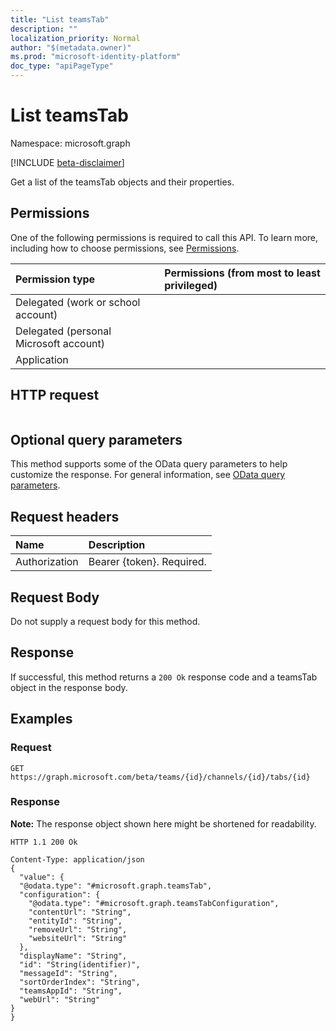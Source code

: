 ```yaml
---
title: "List teamsTab"
description: ""
localization_priority: Normal
author: "$(metadata.owner)"
ms.prod: "microsoft-identity-platform"
doc_type: "apiPageType"
---
```


# List teamsTab

Namespace: microsoft.graph

[!INCLUDE [beta-disclaimer](../../includes/beta-disclaimer.md)]

Get a list of the teamsTab objects and their properties.

## Permissions

One of the following permissions is required to call this API. To learn more, including how to choose permissions, see [Permissions](/graph/permissions-reference).

| Permission type                        | Permissions (from most to least privileged) |
| :------------------------------------- | :------------------------------------------ |
| Delegated (work or school account)     |                                             |
| Delegated (personal Microsoft account) |                                             |
| Application                            |                                             |

## HTTP request

<!-- {
  "blockType": "ignored"
}
-->

```http

```

## Optional query parameters

This method supports some of the OData query parameters to help customize the response. For general information, see [OData query parameters](/graph/query-parameters).

## Request headers

| Name          | Description               |
| :------------ | :------------------------ |
| Authorization | Bearer {token}. Required. |

## Request Body

<!-- Actions and Functions -->

<!-- CRUD Methods -->

Do not supply a request body for this method.

## Response

If successful, this method returns a `200 Ok` response code and a teamsTab object in the response body.

## Examples

### Request

<!-- {
  "blockType": "request",
  "name": "list_teamstab"
}
-->

```http
GET https://graph.microsoft.com/beta/teams/{id}/channels/{id}/tabs/{id}

```

### Response

**Note:** The response object shown here might be shortened for readability.

<!-- {
  "blockType": "response",
  "truncated": true,
  "@odata.type": "Microsoft.Teams.GraphSvc.teamsTab"
}
-->

```http
HTTP 1.1 200 Ok

Content-Type: application/json
{
  "value": {
  "@odata.type": "#microsoft.graph.teamsTab",
  "configuration": {
    "@odata.type": "#microsoft.graph.teamsTabConfiguration",
    "contentUrl": "String",
    "entityId": "String",
    "removeUrl": "String",
    "websiteUrl": "String"
  },
  "displayName": "String",
  "id": "String(identifier)",
  "messageId": "String",
  "sortOrderIndex": "String",
  "teamsAppId": "String",
  "webUrl": "String"
}
}

```
